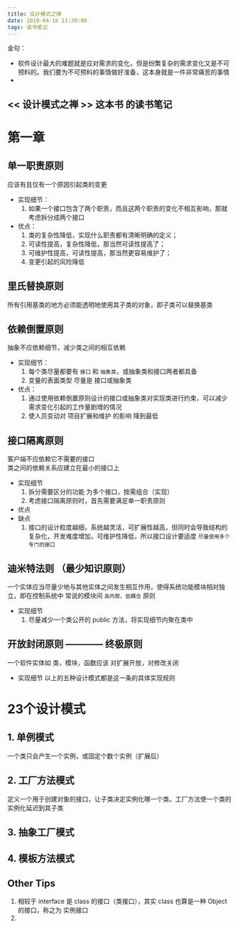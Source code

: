 ```yaml
---
title: 设计模式之禅
date: 2019-04-16 11:30:00
tags: 读书笔记
---
```


金句：
- 软件设计最大的难题就是应对需求的变化，但是纷繁复杂的需求变化又是不可预料的。我们要为不可预料的事情做好准备，这本身就是一件非常痛苦的事情
- 

## << 设计模式之禅 >> 这本书 的读书笔记

# 第一章

## 单一职责原则
  应该有且仅有一个原因引起类的变更
  - 实现细节：
    1. 如果一个接口包含了两个职责，而且这两个职责的变化不相互影响，那就考虑拆分成两个接口
  - 优点：
    1. 类的复杂性降低，实现什么职责都有清晰明确的定义；
    2. 可读性提高，复杂性降低，那当然可读性提高了；
    3. 可维护性提高，可读性提高，那当然更容易维护了；
    4. 变更引起的风险降低
   
## 里氏替换原则
  所有引用基类的地方必须能透明地使用其子类的对象，即子类可以替换基类
## 依赖倒置原则
  抽象不应依赖细节，减少类之间的相互依赖
  - 实现细节：
    1. 每个类尽量都要有 `接口` 和 `抽象类`，或抽象类和接口两者都具备
    2. 变量的表面类型 尽量是 接口或抽象类
  - 优点：
    1. 通过使用依赖倒置原则设计的接口或抽象类对实现类进行约束，可以减少需求变化引起的工作量剧增的情况
    2. 使人员变动对 项目扩展和维护 的影响 降到最低 
## 接口隔离原则
  客户端不应依赖它不需要的接口  
  类之间的依赖关系应建立在最小的接口上  
  - 实现细节
    1. 拆分需要区分的功能 为多个接口，按需组合（实现）
    2. 考虑接口隔离原则时，首先需要满足单一职责原则
  - 优点
  - 缺点
    1. 接口的设计粒度越细，系统越灵活，可扩展性越高，但同时会导致结构的复杂化，开发难度增加，可维护性降低，所以接口设计要适度
  `尽量使用多个专门的接口`
## 迪米特法则 （最少知识原则）
  一个实体应当尽量少地与其他实体之间发生相互作用，使得系统功能模块相对独立，即在控制系统中 常说的模块间 `高内聚，低耦合` 原则  
  - 实现细节
    1. 尽量减少一个类公开的 public 方法，将实现细节内聚在类中
## 开放封闭原则  ————  终极原则
  一个软件实体如 类，模块，函数应该 对扩展开放，对修改关闭
  - 实现细节
    以上的五种设计模式都是这一条的具体实现规则

# 23个设计模式
## 1. 单例模式
  一个类只会产生一个实例，或固定个数个实例（扩展后）
## 2. 工厂方法模式
  定义一个用于创建对象的接口，让子类决定实例化哪一个类。工厂方法使一个类的实例化延迟到其子类
## 3. 抽象工厂模式
## 4. 模板方法模式


## Other Tips
1. 相较于 interface 是 class 的接口（类接口），其实 class 也算是一种 Object 的接口，称之为 实例接口
2. 